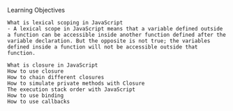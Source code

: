 Learning Objectives

    What is lexical scoping in JavaScript
    - A lexical scope in JavaScript means that a variable defined outside a function can be accessible inside another function defined after the variable declaration. But the opposite is not true; the variables defined inside a function will not be accessible outside that function.
    
    What is closure in JavaScript
    How to use closure
    How to chain different closures
    How to simulate private methods with Closure
    The execution stack order with JavaScript
    How to use binding
    How to use callbacks
